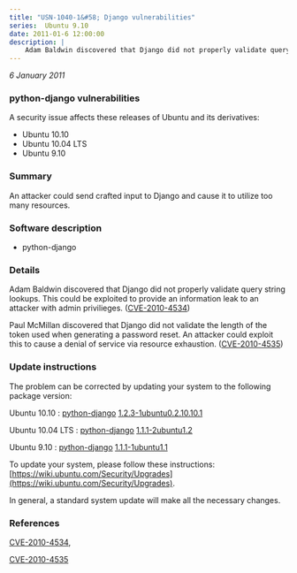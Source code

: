 ```yaml
---
title: "USN-1040-1&#58; Django vulnerabilities"
series:  Ubuntu 9.10
date: 2011-01-6 12:00:00
description: |
    Adam Baldwin discovered that Django did not properly validate query string lookups. This could be exploited to provide an information leak to an attacker with admin privilieges. ([CVE-2010-4534](http://people.ubuntu.com/~ubuntu-security/cve/CVE-2010-4534))
--- 
```

 
 

*6 January 2011*

### python-django vulnerabilities

A security issue affects these releases of Ubuntu and its derivatives:

* Ubuntu 10.10
* Ubuntu 10.04 LTS
* Ubuntu 9.10

### Summary

An attacker could send crafted input to Django and cause it to utilize too many resources.

### Software description

* python-django 

### Details

Adam Baldwin discovered that Django did not properly validate query string lookups. This could be exploited to provide an information leak to an attacker with admin privilieges. ([CVE-2010-4534](http://people.ubuntu.com/~ubuntu-security/cve/CVE-2010-4534))

Paul McMillan discovered that Django did not validate the length of the token used when generating a password reset. An attacker could exploit this to cause a denial of service via resource exhaustion. ([CVE-2010-4535](http://people.ubuntu.com/~ubuntu-security/cve/CVE-2010-4535)) 

### Update instructions

The problem can be corrected by updating your system to the following package version:

Ubuntu 10.10
 : [python-django](https://launchpad.net/ubuntu/+source/python-django) <span> [1.2.3-1ubuntu0.2.10.10.1](https://launchpad.net/ubuntu/+source/python-django/1.2.3-1ubuntu0.2.10.10.1) </span> 

Ubuntu 10.04 LTS
 : [python-django](https://launchpad.net/ubuntu/+source/python-django) <span> [1.1.1-2ubuntu1.2](https://launchpad.net/ubuntu/+source/python-django/1.1.1-2ubuntu1.2) </span> 

Ubuntu 9.10
 : [python-django](https://launchpad.net/ubuntu/+source/python-django) <span> [1.1.1-1ubuntu1.1](https://launchpad.net/ubuntu/+source/python-django/1.1.1-1ubuntu1.1) </span> 

To update your system, please follow these instructions: [https://wiki.ubuntu.com/Security/Upgrades](https://wiki.ubuntu.com/Security/Upgrades).

In general, a standard system update will make all the necessary changes. 

### References

 
 [CVE-2010-4534](http://people.ubuntu.com/~ubuntu-security/cve/CVE-2010-4534), 

 [CVE-2010-4535](http://people.ubuntu.com/~ubuntu-security/cve/CVE-2010-4535)
 

